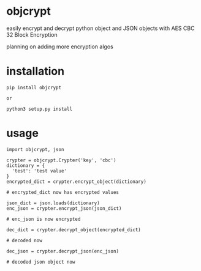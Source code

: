 # objcrypt
easily encrypt and decrypt python object and JSON objects with AES CBC 32 Block Encryption

planning on adding more encryption algos

# installation

```
pip install objcrypt

or

python3 setup.py install
```

# usage

```
import objcrypt, json

crypter = objcrypt.Crypter('key', 'cbc')
dictionary = {
  'test': 'test value'
}
encrypted_dict = crypter.encrypt_object(dictionary)

# encrypted_dict now has encrypted values

json_dict = json.loads(dictionary)
enc_json = crypter.encrypt_json(json_dict)

# enc_json is now encrypted

dec_dict = crypter.decrypt_object(encrypted_dict)

# decoded now

dec_json = crypter.decrypt_json(enc_json)

# decoded json object now
```
